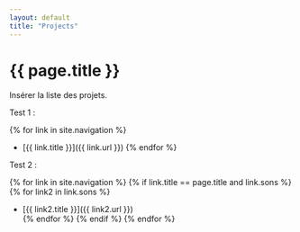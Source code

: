 ```yaml
---
layout: default
title: "Projects"
---
```


# {{ page.title }}

Insérer la liste des projets.

Test 1 :

{% for link in site.navigation %}
  * [{{ link.title }}]({{ link.url }})
{% endfor %}

Test 2 :
<!-- Peut sûrement être opimisé -->
{% for link in site.navigation %}
  {% if link.title == page.title and link.sons %}
    {% for link2 in link.sons %}
  * [{{ link2.title }}]({{ link2.url }})      
    {% endfor %}
  {% endif %}
{% endfor %}
